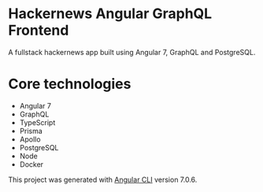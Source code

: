 # Hackernews Angular GraphQL Frontend

A fullstack hackernews app built using Angular 7, GraphQL and PostgreSQL.

# Core technologies

- Angular 7
- GraphQL
- TypeScript
- Prisma
- Apollo
- PostgreSQL
- Node
- Docker

This project was generated with [Angular CLI](https://github.com/angular/angular-cli) version 7.0.6.
